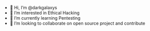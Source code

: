 - 👋 Hi, I’m @darkgalaxys
- 👀 I’m interested in Ethical Hacking
- 🌱 I’m currently learning Pentesting
- 💞️ I’m looking to collaborate on open source project and contribute
<!--
- 📫 How to reach 
-->

<!---
darkgalaxys/darkgalaxys is a ✨ special ✨ repository because its `README.md` (this file) appears on your GitHub profile.
You can click the Preview link to take a look at your changes.
--->
